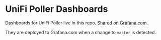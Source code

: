 # UniFi Poller Dashboards

Dashboards for UniFi Poller live in this repo.
[Shared on Grafana.com](https://grafana.com/grafana/dashboards?search=unifi-poller).

They are deployed to Grafana.com when a change to `master` is detected.
